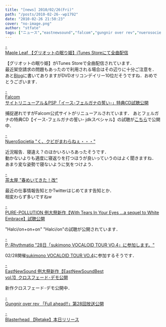 ```yaml
---
title: "[news] 2010/02/26(Fri)"
path: "/posts/2010-02-26--wp1792"
date: "2010-02-26 21:50:23"
cover: "no-image.png"
author: "stfate"
tags: ["ニュース","eastnewsound","falcom","gungnir over rev","nuerosocietia","pure-pollution","p∴rhythmatiq","茶太","霜月はるか"]
---
```


<style type="text/css">
<!--
p {white-space: pre-wrap};
-->
</style>

<a class="topics" href="http://shimotsukin.com/" target="_blank">- Maple Leaf 【グリオットの眠り姫】iTunes Storeにて全曲配信</a>
<div class="news">【グリオットの眠り姫】がiTunes Storeで全曲配信されています．
<div id="talk">最近架空請求の問題もあったので利用される場合はその辺りに十分ご注意を．
あと<a href="http://ameblo.jp/shimotsukin/" target="_blank">Blog</a>に書いてありますがDVDオリコンデイリー10位だそうですね．おめでとうございます．</div></div>

<a class="topics" href="http://www.falcom.co.jp/" target="_blank">- Falcom サイトリニューアル＆PSP「イース-フェルガナの誓い-」特典CD試聴公開</a>
<div class="news">捕捉遅れですがFalcom公式サイトがリニューアルされています．
あとフェルガナの特典CD【イース-フェルガナの誓い- jdkスペシャル】の試聴が<a href="http://www.falcom.co.jp/ysf_psp/special.html" target="_blank">こちら</a>で公開中．</div>

<a class="topics" href="http://nuerosocietia.com/Entry/61/" target="_blank">- NueroSocietia "く、クビがまわらねぇ・・・"</a>
<div class="news">近況報告．寝違え？のほかいろいろあったそうです．
<div id="talk">動かないよりも適度に寝返りを打つほうが良いっていうのはよく聞きますね．
あまり変な姿勢で寝ないように気をつけよう．</div></div>

<a class="topics" href="http://chata.moo.jp/" target="_blank">- 茶太屋 "春めいてきた！改"</a>
<div class="news">最近の仕事情報告知とかTwitterはじめてます告知とか．
<div id="talk">相変わらず多いですねw</div></div>

<a class="topics" href="http://www.snv.jp/" target="_blank">- PURE-POLLUTION 例大祭新作【With Tears In Your Eyes ...a sequel to White Embrace】試聴公開</a>
<div class="news">"Halci/on+on+on" "Halci/on"の試聴が公開されています．</div>

<a class="topics" href="http://prq.blog44.fc2.com/" target="_blank">- P∴Rhythmatiq "28日「sukimono VOCALOID TOUR VO.4」に参加します。"</a>
<div class="news">02/28開催<a href="http://sukimono-info.jugem.jp/?eid=42" target="_blank">sukimono VOCALOID TOUR VO.4</a>に参加するそうです．</div>

<a class="topics" href="http://e-ns.net/" target="_blank">- EastNewSound 例大祭新作【EastNewSoundBest vol.1】クロスフェード･デモ公開</a>
<div class="news">新作クロスフェード･デモ公開中．</div>

<a class="topics" href="http://www.gungni.com/" target="_blank">- Gungnir over rev 「Full ahead!!」第28回放送公開</a>
<div class="news"></div>

<a class="topics" href="http://www.blasterhead.com/" target="_blank">- Blasterhead 【Retake】本日リリース</a>
<div class="news"></div>
